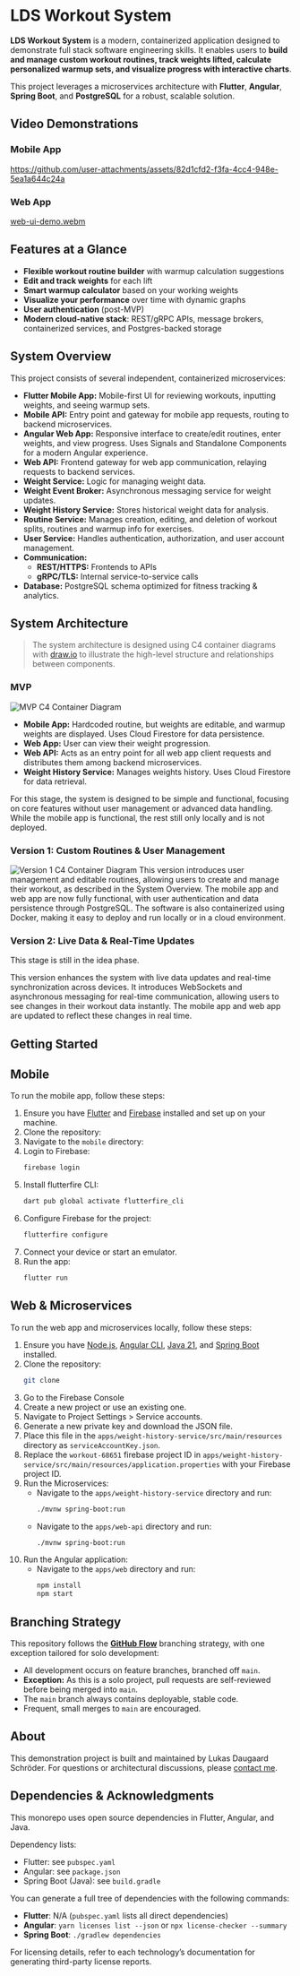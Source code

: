 # LDS Workout System
**LDS Workout System** is a modern, containerized application designed to demonstrate full stack software engineering skills. It enables users to **build and manage custom workout routines, track weights lifted, calculate personalized warmup sets, and visualize progress with interactive charts**.

This project leverages a microservices architecture with **Flutter**, **Angular**, **Spring Boot**, and **PostgreSQL** for a robust, scalable solution.

## Video Demonstrations

### Mobile App
https://github.com/user-attachments/assets/82d1cfd2-f3fa-4cc4-948e-5ea1a644c24a

### Web App
[web-ui-demo.webm](https://github.com/user-attachments/assets/60f6f129-e28d-4001-99a6-108d230cbf4f)

## Features at a Glance

- **Flexible workout routine builder** with warmup calculation suggestions
- **Edit and track weights** for each lift
- **Smart warmup calculator** based on your working weights
- **Visualize your performance** over time with dynamic graphs
- **User authentication** (post-MVP)
- **Modern cloud-native stack**: REST/gRPC APIs, message brokers, containerized services, and Postgres-backed storage

## System Overview

This project consists of several independent, containerized microservices:

- **Flutter Mobile App:** Mobile-first UI for reviewing workouts, inputting weights, and seeing warmup sets.
- **Mobile API:** Entry point and gateway for mobile app requests, routing to backend microservices.
- **Angular Web App:** Responsive interface to create/edit routines, enter weights, and view progress. Uses Signals and Standalone Components for a modern Angular experience.
- **Web API:** Frontend gateway for web app communication, relaying requests to backend services.
- **Weight Service:** Logic for managing weight data.
- **Weight Event Broker:** Asynchronous messaging service for weight updates.
- **Weight History Service:** Stores historical weight data for analysis.
- **Routine Service:** Manages creation, editing, and deletion of workout splits, routines and warmup info for exercises.
- **User Service:** Handles authentication, authorization, and user account management.
- **Communication:**  
  - **REST/HTTPS:** Frontends to APIs  
  - **gRPC/TLS:** Internal service-to-service calls
- **Database:** PostgreSQL schema optimized for fitness tracking & analytics.

## System Architecture

> The system architecture is designed using C4 container diagrams with [draw.io](draw.io) to illustrate the high-level structure and relationships between components.

### MVP
![MVP C4 Container Diagram](docs/mvp-container-diagram.svg)
- **Mobile App:** Hardcoded routine, but weights are editable, and warmup weights are displayed. Uses Cloud Firestore for data persistence.
- **Web App:** User can view their weight progression.
- **Web API:** Acts as an entry point for all web app client requests and distributes them among backend microservices.
- **Weight History Service:** Manages weights history. Uses Cloud Firestore for data retrieval.

For this stage, the system is designed to be simple and functional, focusing on core features without user management or advanced data handling. While the mobile app is functional, the rest still only locally and is not deployed.

### Version 1: Custom Routines & User Management
![Version 1 C4 Container Diagram](docs/v1-container-diagram.svg)
This version introduces user management and editable routines, allowing users to create and manage their workout, as described in the System Overview. The mobile app and web app are now fully functional, with user authentication and data persistence through PostgreSQL. The software is also containerized using Docker, making it easy to deploy and run locally or in a cloud environment.

### Version 2: Live Data & Real-Time Updates
This stage is still in the idea phase.

This version enhances the system with live data updates and real-time synchronization across devices. It introduces WebSockets and asynchronous messaging for real-time communication, allowing users to see changes in their workout data instantly. The mobile app and web app are updated to reflect these changes in real time.

## Getting Started

## Mobile
To run the mobile app, follow these steps:
1. Ensure you have [Flutter](https://docs.flutter.dev/get-started/install) and [Firebase](https://firebase.google.com/docs/flutter/setup) installed and set up on your machine.
2. Clone the repository:
3. Navigate to the `mobile` directory:
4. Login to Firebase:
   ```bash
   firebase login
   ```
5. Install flutterfire CLI:
    ```bash
    dart pub global activate flutterfire_cli
    ```
6. Configure Firebase for the project:
    ```bash
    flutterfire configure
    ```
7. Connect your device or start an emulator.
8. Run the app:
   ```bash
   flutter run
   ```

## Web & Microservices
To run the web app and microservices locally, follow these steps:
1. Ensure you have [Node.js](https://nodejs.org/), [Angular CLI](https://angular.io/cli), [Java 21](https://www.oracle.com/java/technologies/javase/jdk21-archive-downloads.html), and [Spring Boot](https://spring.io/projects/spring-boot) installed.
2. Clone the repository:
   ```bash
   git clone
   ```
3. Go to the Firebase Console
4. Create a new project or use an existing one.
5. Navigate to Project Settings > Service accounts.
6. Generate a new private key and download the JSON file.
7. Place this file in the `apps/weight-history-service/src/main/resources` directory as `serviceAccountKey.json`.
8. Replace the `workout-68651` firebase project ID in `apps/weight-history-service/src/main/resources/application.properties` with your Firebase project ID.
3. Run the Microservices:
   - Navigate to the `apps/weight-history-service` directory and run:
     ```bash
     ./mvnw spring-boot:run
     ```
   - Navigate to the `apps/web-api` directory and run:
     ```bash
     ./mvnw spring-boot:run
     ```
4. Run the Angular application:
   - Navigate to the `apps/web` directory and run:
     ```bash
     npm install
     npm start
     ```

## Branching Strategy

This repository follows the **[GitHub Flow](https://docs.github.com/en/get-started/quickstart/github-flow)** branching strategy, with one exception tailored for solo development:

- All development occurs on feature branches, branched off `main`.
- **Exception:** As this is a solo project, pull requests are self-reviewed before being merged into `main`.
- The `main` branch always contains deployable, stable code.
- Frequent, small merges to `main` are encouraged.


## About
This demonstration project is built and maintained by Lukas Daugaard Schröder. For questions or architectural discussions, please [contact me](https://www.linkedin.com/in/lukas-daugaard-schroeder).

## Dependencies & Acknowledgments

This monorepo uses open source dependencies in Flutter, Angular, and Java. 

Dependency lists:
- Flutter: see `pubspec.yaml` 
- Angular: see `package.json`
- Spring Boot (Java): see `build.gradle`

You can generate a full tree of dependencies with the following commands:

- **Flutter**: N/A (`pubspec.yaml` lists all direct dependencies)
- **Angular**: `yarn licenses list --json` or `npx license-checker --summary`
- **Spring Boot**: `./gradlew dependencies`

For licensing details, refer to each technology’s documentation for generating third-party license reports.
